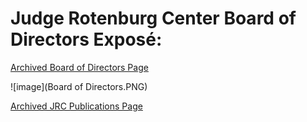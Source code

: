 # Judge Rotenburg Center Board of Directors Exposé:

[Archived Board of Directors Page](https://web.archive.org/web/20221220070907/https://www.judgerc.org/board-of-directors.htm)

![image](Board of Directors.PNG)

[Archived JRC Publications Page](https://web.archive.org/web/20221220071656/https://www.judgerc.org/jrc-publications.html)

